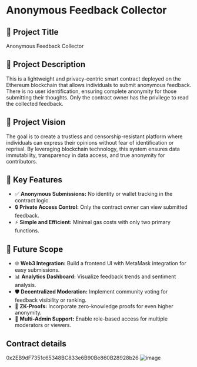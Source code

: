 # Anonymous Feedback Collector

## 📌 Project Title
Anonymous Feedback Collector

## 📝 Project Description
This is a lightweight and privacy-centric smart contract deployed on the Ethereum blockchain that allows individuals to submit anonymous feedback. There is no user identification, ensuring complete anonymity for those submitting their thoughts. Only the contract owner has the privilege to read the collected feedback.

## 🌟 Project Vision
The goal is to create a trustless and censorship-resistant platform where individuals can express their opinions without fear of identification or reprisal. By leveraging blockchain technology, this system ensures data immutability, transparency in data access, and true anonymity for contributors.

## 🔑 Key Features
- ✅ **Anonymous Submissions:** No identity or wallet tracking in the contract logic.
- 🔒 **Private Access Control:** Only the contract owner can view submitted feedback.
- ⚡ **Simple and Efficient:** Minimal gas costs with only two primary functions.

## 🚀 Future Scope
- 🌐 **Web3 Integration:** Build a frontend UI with MetaMask integration for easy submissions.
- 📊 **Analytics Dashboard:** Visualize feedback trends and sentiment analysis.
- 🛡️ **Decentralized Moderation:** Implement community voting for feedback visibility or ranking.
- 🧩 **ZK-Proofs:** Incorporate zero-knowledge proofs for even higher anonymity.
- 🔄 **Multi-Admin Support:** Enable role-based access for multiple moderators or viewers.

## Contract details
0x2EB9dF7351c65348BC833e6B90Be860B28928b26
![image](https://github.com/user-attachments/assets/1f266c7a-74b8-4b4f-a2e8-63769cca40fd)
